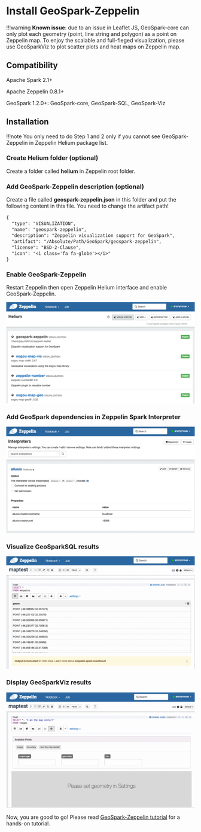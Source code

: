 # Install GeoSpark-Zeppelin

!!!warning
	**Known issue**: due to an issue in Leaflet JS, GeoSpark-core can only plot each geometry (point, line string and polygon) as a point on Zeppelin map. To enjoy the scalable and full-fleged visualization, please use GeoSparkViz to plot scatter plots and heat maps on Zeppelin map.

## Compatibility

Apache Spark 2.1+

Apache Zeppelin 0.8.1+

GeoSpark 1.2.0+: GeoSpark-core, GeoSpark-SQL, GeoSpark-Viz

## Installation

!!!note
	You only need to do Step 1 and 2 only if you cannot see GeoSpark-Zeppelin in Zeppelin Helium package list.

### Create Helium folder (optional)
Create a folder called **helium** in Zeppelin root folder.

### Add GeoSpark-Zeppelin description (optional)

Create a file called **geospark-zeppelin.json** in this folder and put the following content in this file. You need to change the artifact path!

```
{
  "type": "VISUALIZATION",
  "name": "geospark-zeppelin",
  "description": "Zeppelin visualization support for GeoSpark",
  "artifact": "/Absolute/Path/GeoSpark/geospark-zeppelin",
  "license": "BSD-2-Clause",
  "icon": "<i class='fa fa-globe'></i>"
}
```
	
### Enable GeoSpark-Zeppelin

Restart Zeppelin then open Zeppelin Helium interface and enable GeoSpark-Zeppelin.

![Enable Package](../image/enable-helium.gif)

### Add GeoSpark dependencies in Zeppelin Spark Interpreter
![add-geospark](../image/add-geospark-interpreter.gif)


### Visualize GeoSparkSQL results

![sql-zeppelin](../image/sql-zeppelin.gif)

### Display GeoSparkViz results
![viz-zeppelin](../image/viz-zeppelin.gif)

Now, you are good to go! Please read [GeoSpark-Zeppelin tutorial](../tutorial/zeppelin.md) for a hands-on tutorial.
